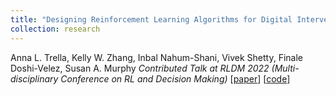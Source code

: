 ```yaml
---
title: "Designing Reinforcement Learning Algorithms for Digital Interventions: Pre-Implementation Guidelines"
collection: research
---
```

Anna L. Trella, Kelly W. Zhang, Inbal Nahum-Shani, Vivek Shetty, Finale Doshi-Velez, Susan A. Murphy *Contributed Talk at RLDM 2022 (Multi-disciplinary Conference on RL and Decision Making)* [[paper](https://deepnote.com/project/e7dc9c3c-0e93-44fd-892b-2d19fafe48ff)] [[code](https://github.com/StatisticalReinforcementLearningLab/pcs-for-rl)]
